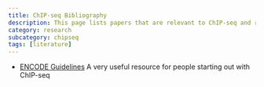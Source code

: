 ```yaml
---
title: ChIP-seq Bibliography
description: This page lists papers that are relevant to ChIP-seq and related data.
category: research
subcategory: chipseq 
tags: [literature]
---
```




* [ENCODE Guidelines](http://genome.cshlp.org/cgi/pmidlookup?view=long&pmid=22955991) A very useful resource for people starting out with ChIP-seq
